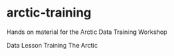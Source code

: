 # arctic-training
Hands on material for the Arctic Data Training Workshop

Data
Lesson
Training
The Arctic 
